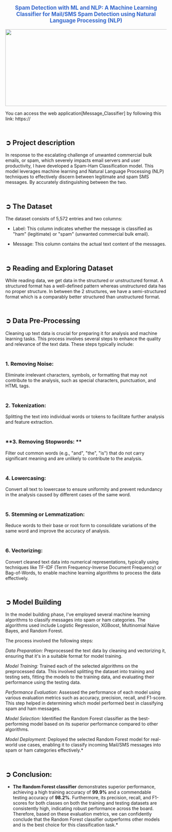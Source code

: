 <p align="center" style="font-size: larger; color: #3366cc; font-weight: bold;">
  <strong>Spam Detection with ML and NLP: A Machine Learning Classifier for Mail/SMS Spam Detection using Natural Language Processing (NLP)</strong>
</p>

<p align="center">
  <img src='' width='600' height='240' />
</p>
You can access the web application[Message_Classifier] by following this link: https://


## <br>**➲ Project description**
In response to the escalating challenge of unwanted commercial bulk emails, or spam, which severely impacts email servers and user productivity,  I have developed a Spam-Ham Classification model. This model leverages machine learning and Natural Language Processing (NLP) techniques to effectively discern between legitimate and spam SMS messages. By accurately distinguishing between the two.

## <br>**➲ The Dataset**
The dataset consists of 5,572 entries and two columns:

* Label: This column indicates whether the message is classified as "ham" (legitimate) or "spam" (unwanted commercial bulk email).

* Message: This column contains the actual text content of the messages.

## <br>**➲ Reading and Exploring Dataset**
While reading data, we get data in the structured or unstructured format. A structured format has a well-defined pattern whereas unstructured data has no proper structure. In between the 2 structures, we have a semi-structured format which is a comparably better structured than unstructured format.

## <br>**➲ Data Pre-Processing**
Cleaning up text data is crucial for preparing it for analysis and machine learning tasks. This process involves several steps to enhance the quality and relevance of the text data. These steps typically include:


### <br>**1. Removing Noise:**
Eliminate irrelevant characters, symbols, or formatting that may not contribute to the analysis, such as special characters, punctuation, and HTML tags.

### <br>**2. Tokenization:**
Splitting the text into individual words or tokens to facilitate further analysis and feature extraction.

### <br>**3. Removing Stopwords: **
Filter out common words (e.g., "and", "the", "is") that do not carry significant meaning and are unlikely to contribute to the analysis.

### <br>**4. Lowercasing:**
Convert all text to lowercase to ensure uniformity and prevent redundancy in the analysis caused by different cases of the same word.

### <br>**5. Stemming or Lemmatization:**
Reduce words to their base or root form to consolidate variations of the same word and improve the accuracy of analysis.

### <br>**6. Vectorizing:**
Convert cleaned text data into numerical representations, typically using techniques like TF-IDF (Term Frequency-Inverse Document Frequency) or Bag-of-Words, to enable machine learning algorithms to process the data effectively.


## <br>**➲ Model Building**

In the model building phase, I've employed several machine learning algorithms to classify messages into spam or ham categories. The algorithms used include Logistic Regression, XGBoost, Multinomial Naive Bayes, and Random Forest.

The process involved the following steps:

*Data Preparation:* Preprocessed the text data by cleaning and vectorizing it, ensuring that it's in a suitable format for model training.

*Model Training:* Trained each of the selected algorithms on the preprocessed data. This involved splitting the dataset into training and testing sets, fitting the models to the training data, and evaluating their performance using the testing data.

*Performance Evaluation:* Assessed the performance of each model using various evaluation metrics such as accuracy, precision, recall, and F1-score. This step helped in determining which model performed best in classifying spam and ham messages.

*Model Selection:* Identified the Random Forest classifier as the best-performing model based on its superior performance compared to other algorithms.

*Model Deployment:* Deployed the selected Random Forest model for real-world use cases, enabling it to classify incoming Mail/SMS messages into spam or ham categories effectively.*


## <br>**➲ Conclusion:**

* **The Random Forest classifier** demonstrates superior performance, achieving a high training accuracy of **99.9%** and a commendable testing accuracy of **98.2%**. Furthermore, its precision, recall, and F1-scores for both classes on both the training and testing datasets are consistently high, indicating robust performance across the board. Therefore, based on these evaluation metrics, we can confidently conclude that the Random Forest classifier outperforms other models and is the best choice for this classification task.*
